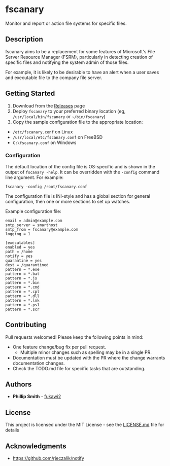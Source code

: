 # fscanary

Monitor and report or action file systems for specific files.

## Description

fscanary aims to be a replacement for some features of Microsoft's File Server
Resource Manager (FSRM), particularly in detecting creation of specific files
and notifying the system admin of those files.

For example, it is likely to be desirable to have an alert when a user saves
and executable file to the company file server.

## Getting Started

1. Download from the [Releases](https://github.com/fukawi2/fscanary/releases)
page
2. Deploy `fscanary` to your preferred binary location (eg,
`/usr/local/bin/fscanary` or `~/bin/fscanary`)
3. Copy the sample configuration file to the appropriate location:
  * `/etc/fscanary.conf` on Linux
  * `/usr/local/etc/fscanary.conf` on FreeBSD
  * `C:\fscanary.conf` on Windows

### Configuration

The default location of the config file is OS-specific and is shown in the
output of `fscanary -help`. It can be overridden with the `-config` command line
argument. For example:

```
fscanary -config /root/fscanary.conf
```

The configuration file is INI-style and has a global section for general
configuration, then one or more sections to set up watches.

Example configuration file:

```
email = admin@example.com
smtp_server = smarthost
smtp_from = fscanary@example.com
logging = 1

[executables]
enabled = yes
path = /home
notify = yes
quarantine = yes
dest = /quarantined
pattern = *.exe
pattern = *.bat
pattern = *.js
pattern = *.bin
pattern = *.cmd
pattern = *.cpl
pattern = *.dll
pattern = *.lnk
pattern = *.ps1
pattern = *.scr
```

## Contributing

Pull requests welcomed! Please keep the following points in mind:

* One feature change/bug fix per pull request.
  * Multiple minor changes such as spelling may be in a single PR.
* Documentation must be updated with the PR where the change warrants
  documentation changes.
* Check the TODO.md file for specific tasks that are outstanding.

## Authors

* **Phillip Smith** - [fukawi2](http://phs.id.au)

## License

This project is licensed under the MIT License - see the [LICENSE.md](LICENSE.md) file for details

## Acknowledgments

* https://github.com/rjeczalik/notify
